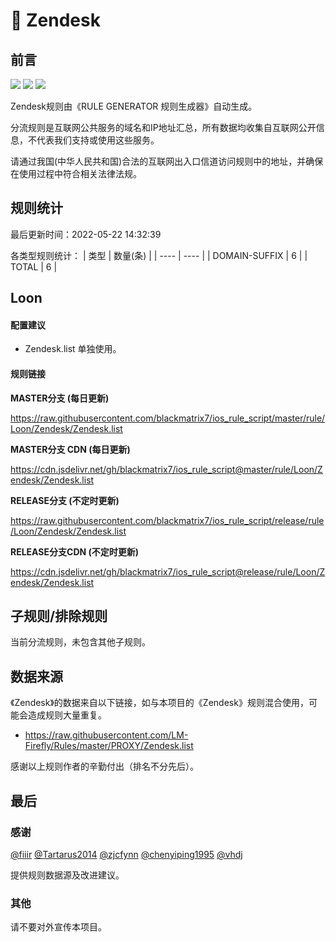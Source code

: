 # 🧸 Zendesk

## 前言

![](https://shields.io/badge/-移除重复规则-ff69b4) ![](https://shields.io/badge/-DOMAIN与DOMAIN--SUFFIX合并-green) ![](https://shields.io/badge/-IP--CIDR(6)合并-blueviolet) 

Zendesk规则由《RULE GENERATOR 规则生成器》自动生成。

分流规则是互联网公共服务的域名和IP地址汇总，所有数据均收集自互联网公开信息，不代表我们支持或使用这些服务。

请通过我国(中华人民共和国)合法的互联网出入口信道访问规则中的地址，并确保在使用过程中符合相关法律法规。

## 规则统计

最后更新时间：2022-05-22 14:32:39

各类型规则统计：
| 类型 | 数量(条)  | 
| ---- | ----  |
| DOMAIN-SUFFIX | 6  | 
| TOTAL | 6  | 


## Loon 

#### 配置建议
- Zendesk.list 单独使用。

#### 规则链接
**MASTER分支 (每日更新)**

https://raw.githubusercontent.com/blackmatrix7/ios_rule_script/master/rule/Loon/Zendesk/Zendesk.list

**MASTER分支 CDN (每日更新)**

https://cdn.jsdelivr.net/gh/blackmatrix7/ios_rule_script@master/rule/Loon/Zendesk/Zendesk.list

**RELEASE分支 (不定时更新)**

https://raw.githubusercontent.com/blackmatrix7/ios_rule_script/release/rule/Loon/Zendesk/Zendesk.list

**RELEASE分支CDN (不定时更新)**

https://cdn.jsdelivr.net/gh/blackmatrix7/ios_rule_script@release/rule/Loon/Zendesk/Zendesk.list

## 子规则/排除规则


当前分流规则，未包含其他子规则。

## 数据来源

《Zendesk》的数据来自以下链接，如与本项目的《Zendesk》规则混合使用，可能会造成规则大量重复。

- https://raw.githubusercontent.com/LM-Firefly/Rules/master/PROXY/Zendesk.list


感谢以上规则作者的辛勤付出（排名不分先后）。

## 最后

### 感谢

[@fiiir](https://github.com/fiiir) [@Tartarus2014](https://github.com/Tartarus2014) [@zjcfynn](https://github.com/zjcfynn) [@chenyiping1995](https://github.com/chenyiping1995) [@vhdj](https://github.com/vhdj)

提供规则数据源及改进建议。

### 其他

请不要对外宣传本项目。